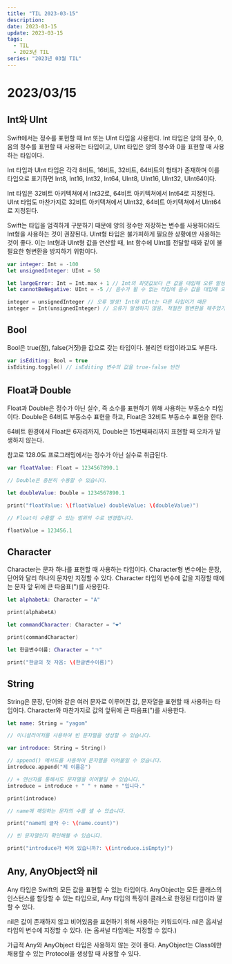 ```yaml
---
title: "TIL 2023-03-15"
description:
date: 2023-03-15
update: 2023-03-15
tags:
  - TIL
  - 2023년 TIL
series: "2023년 03월 TIL"
---
```


# 2023/03/15

## Int와 UInt
Swift에서는 정수를 표현할 때 Int 또는 UInt 타입을 사용한다. Int 타입은 양의 정수, 0, 음의 정수를 표현할 때 사용하는 타입이고, UInt 타입은 양의 정수와 0을 표현할 때 사용하는 타입이다.

Int 타입과 UInt 타입은 각각 8비트, 16비트, 32비트, 64비트의 형태가 존재하며 이를 타입으로 표기하면 Int8, Int16, Int32, Int64, UInt8, UInt16, UInt32, UInt64이다.

Int 타입은 32비트 아키텍쳐에서 Int32로, 64비트 아키텍쳐에서 Int64로 지정된다. UInt 타입도 마찬가지로 32비트 아키텍쳐에서 UInt32, 64비트 아키텍쳐에서 UInt64로 지정된다.

Swift는 타입을 엄격하게 구분하기 때문에 양의 정수만 저장하는 변수를 사용하더라도 Int형을 사용하는 것이 권장된다. UInt형 타입은 불가피하게 필요한 상황에만 사용하는 것이 좋다. 이는 Int형과 UInt형 값을 연산할 때, Int 함수에 UInt를 전달할 때와 같이 불필요한 형변환을 방지하기 위함이다.

``` swift
var integer: Int = -100
let unsignedInteger: UInt = 50

let largeError: Int = Int.max + 1 // Int의 최댓값보다 큰 값을 대입해 오류 발생
let cannotBeNegative: UInt = -5 // 음수가 될 수 없는 타입에 음수 값을 대입해 오류 발생

integer = unsignedInteger // 오류 발생! Int와 UInt는 다른 타입이기 때문
integer = Int(unsignedInteger) // 오류가 발생하지 않음. 적절한 형변환을 해주었기 때문
```

## Bool
Bool은 true(참), false(거짓)을 값으로 갖는 타입이다. 불리언 타입이라고도 부른다.
```swift
var isEditing: Bool = true
isEditing.toggle() // isEditing 변수의 값을 true-false 반전
```

## Float과 Double
Float과 Double은 정수가 아닌 실수, 즉 소수를 표현하기 위해 사용하는 부동소수 타입이다. Double은 64비트 부동소수 표현을 하고, Float은 32비트 부동소수 표현을 한다.

64비트 환경에서 Float은 6자리까지, Double은 15번째짜리까지 표현할 때 오차가 발생하지 않는다.

참고로 128.0도 프로그래밍에서는 정수가 아닌 실수로 취급된다.
```swift
var floatValue: Float = 1234567890.1

// Double은 충분히 수용할 수 있습니다.

let doubleValue: Double = 1234567890.1

print("floatValue: \(floatValue) doubleValue: \(doubleValue)")

// Float이 수용할 수 있는 범위의 수로 변경합니다.

floatValue = 123456.1
```

## Character
Character는 문자 하나를 표현할 때 사용하는 타입이다. Character형 변수에는 문장, 단어와 달리 하나의 문자만 지정할 수 있다. Character 타입의 변수에 값을 지정할 때에는 문자 앞 뒤에 큰 따옴표(")를 사용한다.
```swift
let alphabetA: Character = "A"

print(alphabetA)

let commandCharacter: Character = "❤️"

print(commandCharacter)

let 한글변수이름: Character = "ㄱ"

print("한글의 첫 자음: \(한글변수이름)")
```

## String
String은 문장, 단어와 같은 여러 문자로 이루어진 값, 문자열을 표현할 때 사용하는 타입이다. Character와 마찬가지로 값의 앞뒤에 큰 따옴표(")를 사용한다.
```swift
let name: String = "yagom"

// 이니셜라이저를 사용하여 빈 문자열을 생성할 수 있습니다.

var introduce: String = String()

// append() 메서드를 사용하여 문자열을 이어붙일 수 있습니다.
introduce.append("제 이름은")

// + 연산자를 통해서도 문자열을 이어붙일 수 있습니다.
introduce = introduce + " " + name + "입니다."

print(introduce)

// name에 해당하는 문자의 수를 셀 수 있습니다.

print("name의 글자 수: \(name.count)")

// 빈 문자열인지 확인해볼 수 있습니다.

print("introduce가 비어 있습니까?: \(introduce.isEmpty)")
```

## Any, AnyObject와 nil
Any 타입은 Swift의 모든 값을 표현할 수 있는 타입이다. AnyObject는 모든 클래스의 인스턴스를 할당할 수 있는 타입으로, Any 타입의 특징이 클래스로 한정된 타입이라 말할 수 있다.

nil은 값이 존재하지 않고 비어있음을 표현하기 위해 사용하는 키워드이다. nil은 옵셔널 타입의 변수에 지정할 수 있다. (논 옵셔널 타입에는 지정할 수 없다.)

가급적 Any와 AnyObject 타입은 사용하지 않는 것이 좋다. AnyObject는 Class에만 채용할 수 있는 Protocol을 생성할 때 사용할 수 있다.
